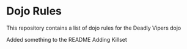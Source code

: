 Dojo Rules
==========

This repository contains a list of dojo rules for the Deadly Vipers dojo

Added something to the README
Adding Killset

